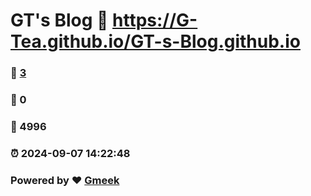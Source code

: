 # GT's Blog :link: https://G-Tea.github.io/GT-s-Blog.github.io 
### :page_facing_up: [3](https://G-Tea.github.io/GT-s-Blog.github.io/tag.html) 
### :speech_balloon: 0 
### :hibiscus: 4996 
### :alarm_clock: 2024-09-07 14:22:48 
### Powered by :heart: [Gmeek](https://github.com/Meekdai/Gmeek)
